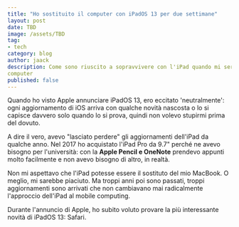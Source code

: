 ```yaml
---
title: "Ho sostituito il computer con iPadOS 13 per due settimane"
layout: post
date: TBD
image: /assets/TBD
tag:
- tech
category: blog
author: jaack
description: Come sono riuscito a sopravvivere con l'iPad quando mi serviva il
computer
published: false
---
```


Quando ho visto Apple annunciare iPadOS 13, ero eccitato 'neutralmente': ogni aggiornamento di iOS arriva con qualche novità nascosta o lo si capisce davvero solo quando lo si prova, quindi non volevo stupirmi prima del dovuto.

A dire il vero, avevo "lasciato perdere" gli aggiornamenti dell'iPad da qualche anno. Nel 2017 ho acquistato l'iPad Pro da 9.7" perché ne avevo bisogno per l'università: con la **Apple Pencil e OneNote** prendevo appunti molto facilmente e non avevo bisogno di altro, in realtà.

Non mi aspettavo che l'iPad potesse essere il sostituto del mio MacBook. O meglio, mi sarebbe piaciuto. Ma troppi anni poi sono passati, troppi aggiornamenti sono arrivati che non cambiavano mai radicalmente l'approccio dell'iPad al mobile computing.

Durante l'annuncio di Apple, ho subito voluto provare la più interessante novità di iPadOS 13: Safari.
